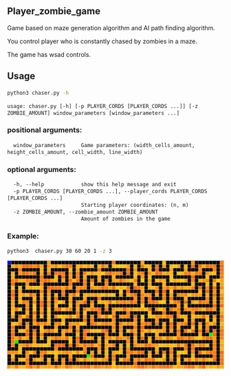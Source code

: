 ## Player_zombie_game
Game based on maze generation algorithm and AI path finding algorithm.

You control player who is constantly chased by zombies in a maze.

The game has wsad controls.
## Usage
```bash
python3 chaser.py -h
```
```
usage: chaser.py [-h] [-p PLAYER_CORDS [PLAYER_CORDS ...]] [-z ZOMBIE_AMOUNT] window_parameters [window_parameters ...]
```
### positional arguments:
```
  window_parameters     Game parameters: (width_cells_amount, height_cells_amount, cell_width, line_width)

```
### optional arguments:
```
  -h, --help            show this help message and exit
  -p PLAYER_CORDS [PLAYER_CORDS ...], --player_cords PLAYER_CORDS [PLAYER_CORDS ...]
                        Starting player coordinates: (n, m)
  -z ZOMBIE_AMOUNT, --zombie_amount ZOMBIE_AMOUNT
                        Amount of zombies in the game
```
### Example:
```bash
python3  chaser.py 30 60 20 1 -z 3
```
![GitHub Logo](game.png)
